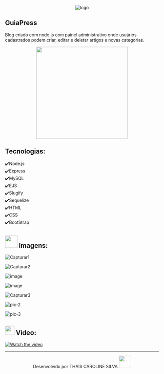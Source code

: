 <div align="center">
  
![logo](https://user-images.githubusercontent.com/76595905/163720995-b1fbb3c6-7879-4b34-b611-5096e25d4bec.PNG)  
  
</div>


GuiaPress
---
Blog criado com node.js com painel administrativo onde usuários cadastrados podem criar, editar e deletar artigos e novas categorias.<br>
<!--Blog created with node.js with administrative panel where registered users can create, edit and delete articles and add new categories.<br>-->
<!--Technologies used: Node.js, Express, MySQL, EJS, Slugify, Sequelize, Bootstrap, HTML and CSS.-->

<div align="center">
  
<img src="https://github.com/Caroline-Thais/guiaPress/blob/master/Animacao.gif" height="300" />
  
</div>


<!--<img src="https://cdn-icons.flaticon.com/png/512/3715/premium/3715301.png?token=exp=1651877660~hmac=dadf23dbfd9c9e69fe7246aeaec541b4" height="40em"> 
<img src="https://cdn-icons.flaticon.com/png/512/4365/premium/4365271.png?token=exp=1653172478~hmac=73d27498abd2c8351d1379dcd98054ab" height="40em">-->  

Tecnologias:
---

✔️Node.js<br>
✔️Express<br>
✔️MySQL<br>
✔️EJS<br>
✔️Slugify<br>
✔️Sequelize<br>
✔️HTML<br>
✔️CSS<br>
✔️BootStrap<br>



<img src="https://img.icons8.com/plasticine/344/stack-of-photos.png" height="40em"> Imagens:
---


![Capturar1](https://user-images.githubusercontent.com/76595905/152989004-d9b17bd4-faa3-4c70-9ca1-cdea9aabbffc.PNG)

![Capturar2](https://user-images.githubusercontent.com/76595905/152989040-bdc07ccf-79cd-43f4-93b5-538ca14a36c9.PNG)

![image](https://user-images.githubusercontent.com/76595905/151465652-ea54e271-63ae-4e22-8b87-f1efb920be00.png)

![image](https://user-images.githubusercontent.com/76595905/151465840-5451ce7e-861e-40a8-b04d-86e2b9337ee2.png)

![Capturar3](https://user-images.githubusercontent.com/76595905/152989292-3482ad26-d178-46b4-a0c7-8e7494b6fc47.PNG)

![pic-2](https://user-images.githubusercontent.com/76595905/151467177-e5bf8cb9-c2f9-4933-be25-c13f92e67613.PNG)

![pic-3](https://user-images.githubusercontent.com/76595905/151467185-8df06125-74a9-4ce0-8e0c-26c7ba8e5f32.PNG)


<img src="https://img.icons8.com/external-justicon-lineal-color-justicon/344/external-video-notifications-justicon-lineal-color-justicon.png" height="30em"> Video:
---

[![Watch the video](https://user-images.githubusercontent.com/76595905/153665218-090e21da-abd3-4f5f-95c5-dd578a0f4524.PNG)](https://www.youtube.com/watch?v=6q2BV7f6mSA)

---
<div align="center">
<!--Developed by-->Desenvolvido por THAÍS CAROLINE SILVA 
<img src="https://cdn-icons-png.flaticon.com/512/2618/2618497.png" height="40em"> 
</div>
